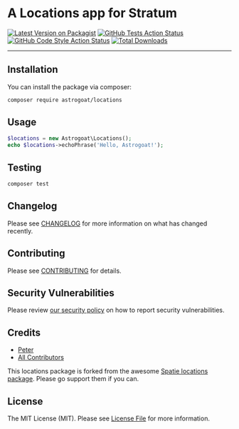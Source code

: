 # A Locations app for Stratum

[![Latest Version on Packagist](https://img.shields.io/packagist/v/astrogoat/locations.svg?style=flat-square)](https://packagist.org/packages/astrogoat/locations)
[![GitHub Tests Action Status](https://img.shields.io/github/workflow/status/astrogoat/locations/run-tests?label=tests)](https://github.com/astrogoat/locations/actions?query=workflow%3Arun-tests+branch%3Amain)
[![GitHub Code Style Action Status](https://img.shields.io/github/workflow/status/astrogoat/locations/Check%20&%20fix%20styling?label=code%20style)](https://github.com/astrogoat/locations/actions?query=workflow%3A"Check+%26+fix+styling"+branch%3Amain)
[![Total Downloads](https://img.shields.io/packagist/dt/astrogoat/locations.svg?style=flat-square)](https://packagist.org/packages/astrogoat/locations)

---

## Installation

You can install the package via composer:

```bash
composer require astrogoat/locations
```

## Usage

```php
$locations = new Astrogoat\Locations();
echo $locations->echoPhrase('Hello, Astrogoat!');
```

## Testing

```bash
composer test
```

## Changelog

Please see [CHANGELOG](CHANGELOG.md) for more information on what has changed recently.

## Contributing

Please see [CONTRIBUTING](.github/CONTRIBUTING.md) for details.

## Security Vulnerabilities

Please review [our security policy](../../security/policy) on how to report security vulnerabilities.

## Credits

- [Peter](https://github.com/astrogoat)
- [All Contributors](../../contributors)

This locations package is forked from the awesome [Spatie locations package](https://github.com/spatie/package-locations-laravel#support-us). Please go support them if you can.




## License

The MIT License (MIT). Please see [License File](LICENSE.md) for more information.
